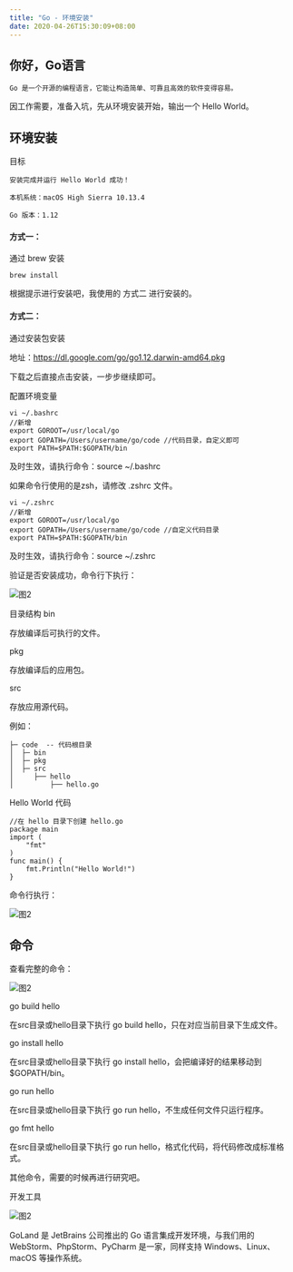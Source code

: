 ```yaml
---
title: "Go - 环境安装"
date: 2020-04-26T15:30:09+08:00
---
```


## 你好，Go语言
```
Go 是一个开源的编程语言，它能让构造简单、可靠且高效的软件变得容易。
```
因工作需要，准备入坑，先从环境安装开始，输出一个 Hello World。

## 环境安装
目标
```
安装完成并运行 Hello World 成功！

本机系统：macOS High Sierra 10.13.4

Go 版本：1.12
```
#### 方式一：

通过 brew 安装
```
brew install
```
根据提示进行安装吧，我使用的 方式二 进行安装的。

#### 方式二：

通过安装包安装

地址：https://dl.google.com/go/go1.12.darwin-amd64.pkg

下载之后直接点击安装，一步步继续即可。

配置环境变量

```
vi ~/.bashrc	
//新增	
export GOROOT=/usr/local/go	
export GOPATH=/Users/username/go/code //代码目录，自定义即可	
export PATH=$PATH:$GOPATH/bin

```
及时生效，请执行命令：source ~/.bashrc

如果命令行使用的是zsh，请修改 .zshrc 文件。

```
vi ~/.zshrc	
//新增	
export GOROOT=/usr/local/go	
export GOPATH=/Users/username/go/code //自定义代码目录	
export PATH=$PATH:$GOPATH/bin
```
及时生效，请执行命令：source ~/.zshrc

验证是否安装成功，命令行下执行：

![图2](/hugoblog/go.jpg)

目录结构
bin

存放编译后可执行的文件。

pkg

存放编译后的应用包。

src

存放应用源代码。

例如：
```
├─ code  -- 代码根目录	
│  ├─ bin	
│  ├─ pkg	
│  ├─ src	
│     ├── hello	
│         ├── hello.go

```
Hello World 代码
```
//在 hello 目录下创建 hello.go	
package main	
import (	
    "fmt"	
)	
func main() {	
    fmt.Println("Hello World!")	
}
```

命令行执行：

![图2](/hugoblog/go1.jpg)

## 命令
查看完整的命令：

![图2](/hugoblog/go3.jpg)

go build hello

在src目录或hello目录下执行 go build hello，只在对应当前目录下生成文件。

go install hello

在src目录或hello目录下执行 go install hello，会把编译好的结果移动到 $GOPATH/bin。

go run hello

在src目录或hello目录下执行 go run hello，不生成任何文件只运行程序。

go fmt hello

在src目录或hello目录下执行 go run hello，格式化代码，将代码修改成标准格式。

其他命令，需要的时候再进行研究吧。

开发工具

![图2](/hugoblog/go4.jpg)

GoLand 是 JetBrains 公司推出的 Go 语言集成开发环境，与我们用的 WebStorm、PhpStorm、PyCharm 是一家，同样支持 Windows、Linux、macOS 等操作系统。